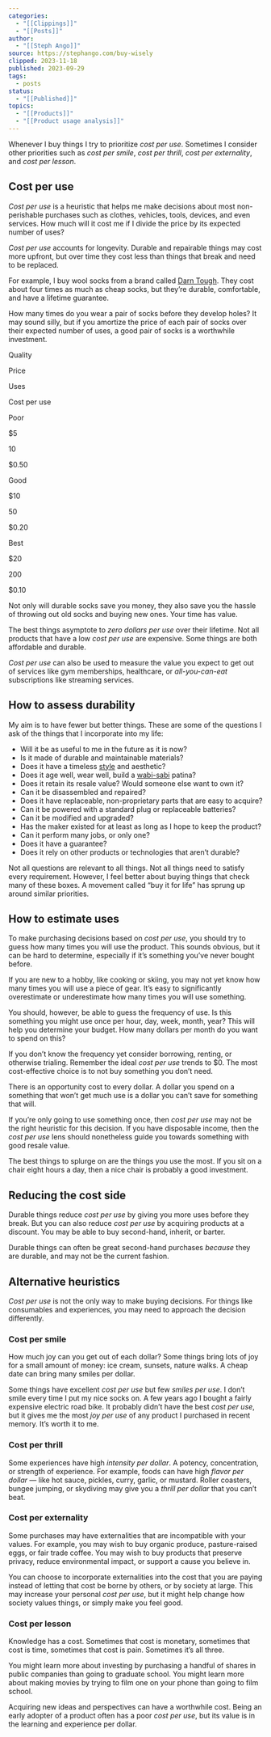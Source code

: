 ```yaml
---
categories:
  - "[[Clippings]]"
  - "[[Posts]]"
author:
  - "[[Steph Ango]]"
source: https://stephango.com/buy-wisely
clipped: 2023-11-18
published: 2023-09-29
tags:
  - posts
status:
  - "[[Published]]"
topics:
  - "[[Products]]"
  - "[[Product usage analysis]]"
---
```

Whenever I buy things I try to prioritize *cost per use*. Sometimes I consider other priorities such as *cost per smile*, *cost per thrill*, *cost per externality*, and *cost per lesson*.

## Cost per use

*Cost per use* is a heuristic that helps me make decisions about most non-perishable purchases such as clothes, vehicles, tools, devices, and even services. How much will it cost me if I divide the price by its expected number of uses?

*Cost per use* accounts for longevity. Durable and repairable things may cost more upfront, but over time they cost less than things that break and need to be replaced.

For example, I buy wool socks from a brand called [Darn Tough](https://darntough.com/). They cost about four times as much as cheap socks, but they’re durable, comfortable, and have a lifetime guarantee.

How many times do you wear a pair of socks before they develop holes? It may sound silly, but if you amortize the price of each pair of socks over their expected number of uses, a good pair of socks is a worthwhile investment.

Quality

Price

Uses

Cost per use

Poor

$5

10

$0.50

Good

$10

50

$0.20

Best

$20

200

$0.10

Not only will durable socks save you money, they also save you the hassle of throwing out old socks and buying new ones. Your time has value.

The best things asymptote to *zero dollars per use* over their lifetime. Not all products that have a low *cost per use* are expensive. Some things are both affordable and durable.

*Cost per use* can also be used to measure the value you expect to get out of services like gym memberships, healthcare, or *all-you-can-eat* subscriptions like streaming services.

## How to assess durability

My aim is to have fewer but better things. These are some of the questions I ask of the things that I incorporate into my life:

-   Will it be as useful to me in the future as it is now?
-   Is it made of durable and maintainable materials?
-   Does it have a timeless [style](https://stephango.com/style) and aesthetic?
-   Does it age well, wear well, build a [wabi-sabi](https://stephango.com/scars) patina?
-   Does it retain its resale value? Would someone else want to own it?
-   Can it be disassembled and repaired?
-   Does it have replaceable, non-proprietary parts that are easy to acquire?
-   Can it be powered with a standard plug or replaceable batteries?
-   Can it be modified and upgraded?
-   Has the maker existed for at least as long as I hope to keep the product?
-   Can it perform many jobs, or only one?
-   Does it have a guarantee?
-   Does it rely on other products or technologies that aren’t durable?

Not all questions are relevant to all things. Not all things need to satisfy every requirement. However, I feel better about buying things that check many of these boxes. A movement called “buy it for life” has sprung up around similar priorities.

## How to estimate uses

To make purchasing decisions based on *cost per use*, you should try to guess how many times you will use the product. This sounds obvious, but it can be hard to determine, especially if it’s something you’ve never bought before.

If you are new to a hobby, like cooking or skiing, you may not yet know how many times you will use a piece of gear. It’s easy to significantly overestimate or underestimate how many times you will use something.

You should, however, be able to guess the frequency of use. Is this something you might use once per hour, day, week, month, year? This will help you determine your budget. How many dollars per month do you want to spend on this?

If you don’t know the frequency yet consider borrowing, renting, or otherwise trialing. Remember the ideal *cost per use* trends to $0. The most cost-effective choice is to not buy something you don’t need.

There is an opportunity cost to every dollar. A dollar you spend on a something that won’t get much use is a dollar you can’t save for something that will.

If you’re only going to use something once, then *cost per use* may not be the right heuristic for this decision. If you have disposable income, then the *cost per use* lens should nonetheless guide you towards something with good resale value.

The best things to splurge on are the things you use the most. If you sit on a chair eight hours a day, then a nice chair is probably a good investment.

## Reducing the cost side

Durable things reduce *cost per use* by giving you more uses before they break. But you can also reduce *cost per use* by acquiring products at a discount. You may be able to buy second-hand, inherit, or barter.

Durable things can often be great second-hand purchases *because* they are durable, and may not be the current fashion.

## Alternative heuristics

*Cost per use* is not the only way to make buying decisions. For things like consumables and experiences, you may need to approach the decision differently.

### Cost per smile

How much joy can you get out of each dollar? Some things bring lots of joy for a small amount of money: ice cream, sunsets, nature walks. A cheap date can bring many smiles per dollar.

Some things have excellent *cost per use* but few *smiles per use*. I don’t smile every time I put my nice socks on. A few years ago I bought a fairly expensive electric road bike. It probably didn’t have the best *cost per use*, but it gives me the most *joy per use* of any product I purchased in recent memory. It’s worth it to me.

### Cost per thrill

Some experiences have high *intensity per dollar*. A potency, concentration, or strength of experience. For example, foods can have high *flavor per dollar* — like hot sauce, pickles, curry, garlic, or mustard. Roller coasters, bungee jumping, or skydiving may give you a *thrill per dollar* that you can’t beat.

### Cost per externality

Some purchases may have externalities that are incompatible with your values. For example, you may wish to buy organic produce, pasture-raised eggs, or fair trade coffee. You may wish to buy products that preserve privacy, reduce environmental impact, or support a cause you believe in.

You can choose to incorporate externalities into the cost that you are paying instead of letting that cost be borne by others, or by society at large. This may increase your personal *cost per use*, but it might help change how society values things, or simply make you feel good.

### Cost per lesson

Knowledge has a cost. Sometimes that cost is monetary, sometimes that cost is time, sometimes that cost is pain. Sometimes it’s all three.

You might learn more about investing by purchasing a handful of shares in public companies than going to graduate school. You might learn more about making movies by trying to film one on your phone than going to film school.

Acquiring new ideas and perspectives can have a worthwhile cost. Being an early adopter of a product often has a poor *cost per use*, but its value is in the learning and experience per dollar.